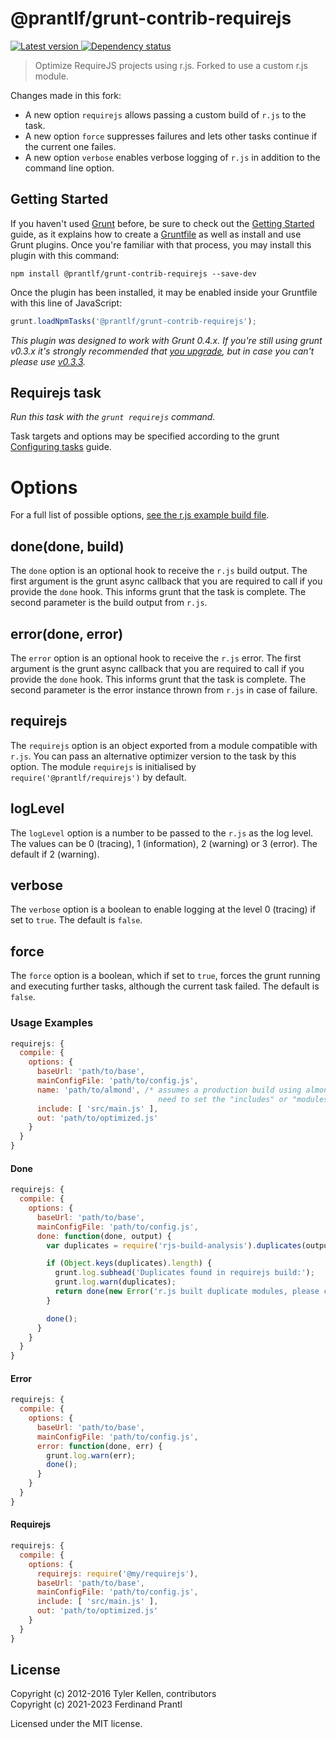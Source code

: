 # @prantlf/grunt-contrib-requirejs

[![Latest version](https://img.shields.io/npm/v/@prantlf/grunt-contrib-requirejs)
 ![Dependency status](https://img.shields.io/librariesio/release/npm/@prantlf/grunt-contrib-requirejs)
](https://www.npmjs.com/package/@prantlf/grunt-contrib-requirejs)

> Optimize RequireJS projects using r.js. Forked to use a custom r.js module.

Changes made in this fork:

* A new option `requirejs` allows passing a custom build of `r.js` to the task.
* A new option `force` suppresses failures and lets other tasks continue if the current one failes.
* A new option `verbose` enables verbose logging of `r.js` in addition to the command line option.

## Getting Started

If you haven't used [Grunt](http://gruntjs.com/) before, be sure to check out the [Getting Started](http://gruntjs.com/getting-started) guide, as it explains how to create a [Gruntfile](http://gruntjs.com/sample-gruntfile) as well as install and use Grunt plugins. Once you're familiar with that process, you may install this plugin with this command:

```shell
npm install @prantlf/grunt-contrib-requirejs --save-dev
```

Once the plugin has been installed, it may be enabled inside your Gruntfile with this line of JavaScript:

```js
grunt.loadNpmTasks('@prantlf/grunt-contrib-requirejs');
```

*This plugin was designed to work with Grunt 0.4.x. If you're still using grunt v0.3.x it's strongly recommended that [you upgrade](http://gruntjs.com/upgrading-from-0.3-to-0.4), but in case you can't please use [v0.3.3](https://github.com/gruntjs/grunt-contrib-requirejs/tree/grunt-0.3-stable).*

## Requirejs task

_Run this task with the `grunt requirejs` command._

Task targets and options may be specified according to the grunt [Configuring tasks](http://gruntjs.com/configuring-tasks) guide.

# Options

For a full list of possible options, [see the r.js example build file](https://github.com/jrburke/r.js/blob/master/build/example.build.js).

## done(done, build)

The `done` option is an optional hook to receive the `r.js` build output. The first argument is the grunt async callback that you are required to call if you provide the `done` hook. This informs grunt that the task is complete. The second parameter is the build output from `r.js`.

## error(done, error)

The `error` option is an optional hook to receive the `r.js` error. The first argument is the grunt async callback that you are required to call if you provide the `done` hook. This informs grunt that the task is complete. The second parameter is the error instance thrown from `r.js` in case of failure.

## requirejs

The `requirejs` option is an object exported from a module compatible with `r.js`. You can pass an alternative optimizer version to the task by this option. The module `requirejs` is initialised by `require('@prantlf/requirejs')` by default.

## logLevel

The `logLevel` option is a number to be passed to the `r.js` as the log level. The values can be 0 (tracing), 1 (information), 2 (warning) or 3 (error). The default if 2 (warning).

## verbose

The `verbose` option is a boolean to enable logging at the level 0 (tracing) if set to `true`. The default is `false`.

## force

The `force` option is a boolean, which if set to `true`, forces the grunt running and executing further tasks, although the current task failed. The default is `false`.

### Usage Examples

```js
requirejs: {
  compile: {
    options: {
      baseUrl: 'path/to/base',
      mainConfigFile: 'path/to/config.js',
      name: 'path/to/almond', /* assumes a production build using almond, if you don't use almond, you
                                 need to set the "includes" or "modules" option instead of name */
      include: [ 'src/main.js' ],
      out: 'path/to/optimized.js'
    }
  }
}
```

#### Done

```js
requirejs: {
  compile: {
    options: {
      baseUrl: 'path/to/base',
      mainConfigFile: 'path/to/config.js',
      done: function(done, output) {
        var duplicates = require('rjs-build-analysis').duplicates(output);

        if (Object.keys(duplicates).length) {
          grunt.log.subhead('Duplicates found in requirejs build:');
          grunt.log.warn(duplicates);
          return done(new Error('r.js built duplicate modules, please check the excludes option.'));
        }

        done();
      }
    }
  }
}
```

#### Error

```js
requirejs: {
  compile: {
    options: {
      baseUrl: 'path/to/base',
      mainConfigFile: 'path/to/config.js',
      error: function(done, err) {
        grunt.log.warn(err);
        done();
      }
    }
  }
}
```

#### Requirejs

```js
requirejs: {
  compile: {
    options: {
      requirejs: require('@my/requirejs'),
      baseUrl: 'path/to/base',
      mainConfigFile: 'path/to/config.js',
      include: [ 'src/main.js' ],
      out: 'path/to/optimized.js'
    }
  }
}
```

## License

Copyright (c) 2012-2016 Tyler Kellen, contributors<br>
Copyright (c) 2021-2023 Ferdinand Prantl

Licensed under the MIT license.
